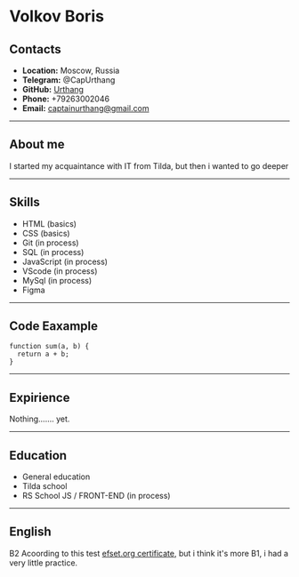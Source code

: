 # Volkov Boris
## Contacts

* **Location:** Moscow, Russia
* **Telegram:** @CapUrthang
* **GitHub:** [Urthang](https://github.com/Urthang)
* **Phone:** +79263002046
* **Email:** captainurthang@gmail.com
---
## About me

I started my acquaintance with IT from Tilda, but then i wanted to go deeper

---
## Skills

* HTML (basics)
* CSS (basics)
* Git (in process)
* SQL (in process)
* JavaScript (in process)
* VScode (in process)
* MySql (in process)
* Figma
---
## Code Eaxample

``` 
function sum(a, b) {
  return a + b;
} 
```
---
## Expirience

Nothing....... yet.

---
## Education


* General education
* Tilda school 
* RS School JS / FRONT-END (in process)

---
## English
B2 Acoording to this test [efset.org certificate](https://www.efset.org/cert/fyzp1F), but i think it's more B1, i had a very little practice.
